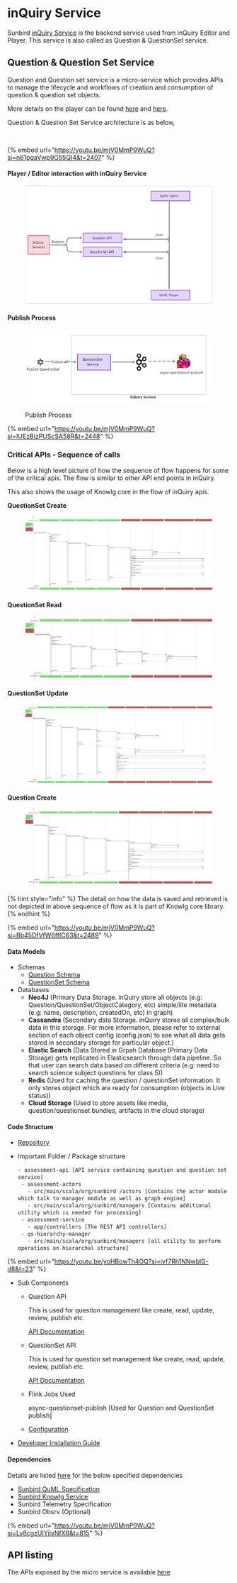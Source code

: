 # inQuiry Service

Sunbird [inQuiry Service](../../product-and-developer-guide/question-and-question-set-service/architecture.md) is the backend service used from inQuiry Editor and Player. This service is also called as Question & QuestionSet service.

## Question & Question Set Service

Question and Question set service is a micro-service which provides APIs to manage the lifecycle and workflows of creation and consumption of question & question set objects.

More details on the player can be found [here](../../capabilities-1.md#c-question-and-question-set-services) and [here](../../product-and-developer-guide/question-and-question-set-service/).

Question & Question Set Service architecture is as below,

<figure><img src="https://files.gitbook.com/v0/b/gitbook-x-prod.appspot.com/o/spaces%2FWu4HIWGkb7dD4y0Kup4W%2Fuploads%2FrA9rFcWflZ5JbOcENCbA%2FInQuiry%20Backend%20Architecture.png?alt=media&#x26;token=a12df702-71d5-4f03-b3e5-80880cf6de15" alt=""><figcaption></figcaption></figure>

{% embed url="https://youtu.be/mjV0MmP9WuQ?si=n61pgaVwp9G55QI4&t=2407" %}

#### Player / Editor interaction with inQuiry Service

<figure><img src="../../../.gitbook/assets/image (3).png" alt=""><figcaption></figcaption></figure>

#### Publish Process

<figure><img src="../../../.gitbook/assets/image (4) (2).png" alt=""><figcaption><p>Publish Process</p></figcaption></figure>

{% embed url="https://youtu.be/mjV0MmP9WuQ?si=IUEzBizPUScSA58R&t=2448" %}

### Critical APIs - Sequence of calls

Below is a high level picture of how the sequence of flow happens for some of the critical apis. The flow is similar to other API end points in inQuiry.

This also shows the usage of Knowlg core in the flow of inQuiry apis.

**QuestionSet Create**

<figure><img src="../../../.gitbook/assets/questionset_create_sequence.png" alt=""><figcaption></figcaption></figure>

**QuestionSet Read**

<figure><img src="../../../.gitbook/assets/questionset_read_sequence (1).png" alt=""><figcaption></figcaption></figure>

**QuestionSet Update**

<figure><img src="../../../.gitbook/assets/questionset_update_sequence.png" alt=""><figcaption></figcaption></figure>

**Question Create**

<div data-full-width="false">

<figure><img src="../../../.gitbook/assets/question_create_sequence.png" alt=""><figcaption></figcaption></figure>

</div>

{% hint style="info" %}
The detail on how the data is saved and retrieved is not depicted in above sequence of flow as it is part of Knowlg core library.&#x20;
{% endhint %}

{% embed url="https://youtu.be/mjV0MmP9WuQ?si=Bb45DfVfW6ffIC63&t=2489" %}

#### Data Models

* Schemas
  * [Question Schema](https://inquiry.sunbird.org/learn/product-and-developer-guide/question-and-question-set-service/schema/question-schema)
  * [QuestionSet Schema](https://inquiry.sunbird.org/learn/product-and-developer-guide/question-and-question-set-service/schema/questionset-schema)
* Databases
  * **Neo4J** (Primary Data Storage. inQuiry store all objects (e.g: Question/QuestionSet/ObjectCategory, etc) simple/lite metadata (e.g: name, description, createdOn, etc) in graph)
  * **Cassandra** (Secondary data Storage. inQuiry stores all complex/bulk data in this storage. For more information, please refer to external section of each object config (config.json) to see what all data gets stored in secondary storage for particular object.)
  * **Elastic Search** (Data Stored in Grpah Database (Primary Data Storage) gets replicated in Elasticsearch through data pipeline. So that user can search data based on different criteria (e.g: need to search science subject questions for class 5))
  * **Redis** (Used for caching the question / questionSet information. It only stores object which are ready for consumption (objects in Live status))
  * **Cloud Storage** (Used to store assets like media, question/questionset bundles, artifacts in the cloud storage)

#### Code Structure

* [Repository](../../product-and-developer-guide/question-and-question-set-service/source-code.md)
*   Important Folder / Package structure

    ```
    - assessment-api [API service containing question and question set service]
     - assessment-actors
       - src/main/scala/org/sunbird /actors [Contains the actor module which talk to manager module as well as graph engine]
       - src/main/scala/org/sunbird/managers [Contains additional utility which is needed for processing]
     - assessment-service
       - app/controllers [The REST API controllers]
     - qs-hierarchy-manager
       - src/main/scala/org/sunbird/managers [all utility to perform operations on hierarchal structure]
    ```

{% embed url="https://youtu.be/yoHBowTh4OQ?si=ivf7Rh1NNwblG-d8&t=23" %}

* Sub Components
  *   Question API

      This is used for question management like create, read, update, review, publish etc.

      [API Documentation](https://inquiry.sunbird.org/learn/product-and-developer-guide/question-and-question-set-service/apis/v1#question-management-apis)
  *   QuestionSet API

      This is used for question set management like create, read, update, review, publish etc.

      [API Documentation](https://inquiry.sunbird.org/learn/product-and-developer-guide/question-and-question-set-service/apis/v1#question-set-management-apis)
  *   Flink Jobs Used

      async-questionset-publish \[Used for Question and QuestionSet publish]
  * [Configuration](../../product-and-developer-guide/question-and-question-set-service/configuration.md)
* [Developer Installation Guide](../../../use/developer-installation/question-and-question-set-service/)

#### Dependencies

Details are listed [here](https://inquiry.sunbird.org/use/learn-more/dependencies) for the below specified dependencies

* [Sunbird QuML Specification](https://quml.sunbird.org/)
* [Sunbird Knowlg Service](https://knowlg.sunbird.org/)
* Sunbird Telemetry Specification
* Sunbird Obsrv (Optional)

{% embed url="https://youtu.be/mjV0MmP9WuQ?si=Lv8cgzUIYjivNfX8&t=815" %}

## API listing

The APIs exposed by the micro service is available [here](../../product-and-developer-guide/question-and-question-set-service/apis/)
